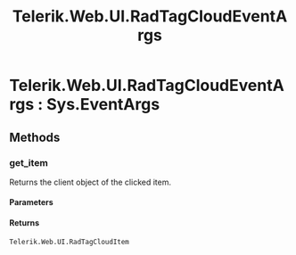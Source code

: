 ﻿---
title: Telerik.Web.UI.RadTagCloudEventArgs
page_title: Client-side API Reference
description: Client-side API Reference
---

# Telerik.Web.UI.RadTagCloudEventArgs : Sys.EventArgs

## Methods

###  get_item

Returns the client object of the clicked item. 

#### Parameters

#### Returns

`Telerik.Web.UI.RadTagCloudItem` 
